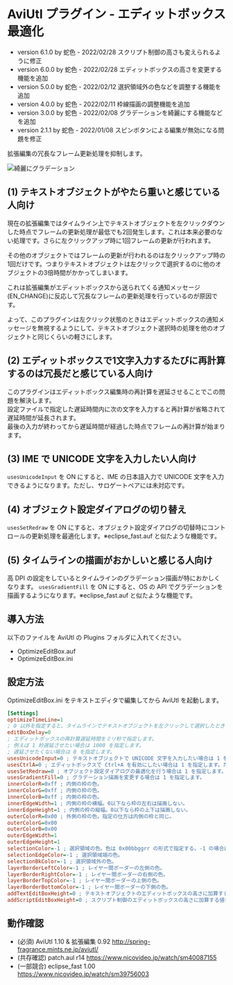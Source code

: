 # AviUtl プラグイン - エディットボックス最適化

* version 6.1.0 by 蛇色 - 2022/02/28 スクリプト制御の高さも変えられるように修正
* version 6.0.0 by 蛇色 - 2022/02/28 エディットボックスの高さを変更する機能を追加
* version 5.0.0 by 蛇色 - 2022/02/12 選択領域外の色などを調整する機能を追加
* version 4.0.0 by 蛇色 - 2022/02/11 枠線描画の調整機能を追加
* version 3.0.0 by 蛇色 - 2022/02/08 グラデーションを綺麗にする機能などを追加
* version 2.1.1 by 蛇色 - 2022/01/08 スピンボタンによる編集が無効になる問題を修正

拡張編集の冗長なフレーム更新処理を抑制します。

![綺麗にグラデーション](https://user-images.githubusercontent.com/96464759/152974130-bcda58c8-fdab-43fa-96fa-bfbe091975f2.png)

## (1) テキストオブジェクトがやたら重いと感じている人向け
現在の拡張編集ではタイムライン上でテキストオブジェクトを左クリックダウンした時点でフレームの更新処理が最低でも2回発生します。これは本来必要のない処理です。さらに左クリックアップ時に1回フレームの更新が行われます。  
  
その他のオブジェクトではフレームの更新が行われるのは左クリックアップ時の1回だけです。つまりテキストオブジェクトは左クリックで選択するのに他のオブジェクトの3倍時間がかかってしまいます。  
  
これは拡張編集がエディットボックスから送られてくる通知メッセージ(EN_CHANGE)に反応して冗長なフレームの更新処理を行っているのが原因です。  
  
よって、このプラグインは左クリック状態のときはエディットボックスの通知メッセージを無視するようにして、テキストオブジェクト選択時の処理を他のオブジェクトと同じくらいの軽さにします。  

## (2) エディットボックスで1文字入力するたびに再計算するのは冗長だと感じている人向け
このプラグインはエディットボックス編集時の再計算を遅延させることでこの問題を解決します。  
設定ファイルで指定した遅延時間内に次の文字を入力すると再計算が省略されて遅延時間が延長されます。  
最後の入力が終わってから遅延時間が経過した時点でフレームの再計算が始まります。  

## (3) IME で UNICODE 文字を入力したい人向け
```usesUnicodeInput``` を ON にすると、IME の日本語入力で UNICODE 文字を入力できるようになります。ただし、サロゲートペアには未対応です。

## (4) オブジェクト設定ダイアログの切り替え
```usesSetRedraw``` を ON にすると、オブジェクト設定ダイアログの切替時にコントロールの更新処理を最適化します。※eclipse_fast.auf と似たような機能です。

## (5) タイムラインの描画がおかしいと感じる人向け
高 DPI の設定をしているとタイムラインのグラデーション描画が特におかしくなります。
```usesGradientFill``` を ON にすると、OS の API でグラデーションを描画するようになります。※eclipse_fast.auf と似たような機能です。

## 導入方法

以下のファイルを AviUtl の Plugins フォルダに入れてください。
* OptimizeEditBox.auf
* OptimizeEditBox.ini

## 設定方法

OptimizeEditBox.ini をテキストエディタで編集してから AviUtl を起動します。

```ini
[Settings]
optimizeTimeLine=1
; 0 以外を指定すると、タイムラインでテキストオブジェクトを左クリックして選択したときの動作を最適化します。
editBoxDelay=0
; エディットボックスの再計算遅延時間をミリ秒で指定します。
; 例えば 1 秒遅延させたい場合は 1000 を指定します。
; 遅延させたくない場合は 0 を指定します。
usesUnicodeInput=0 ; テキストオブジェクトで UNICODE 文字を入力したい場合は 1 を指定します。
usesCtrlA=0 ; エディットボックスで Ctrl+A を有効にしたい場合は 1 を指定します。ただし、usesUnicodeInput が 1 のときのみ有効になります。
usesSetRedraw=0 ; オブジェクト設定ダイアログの最適化を行う場合は 1 を指定します。
usesGradientFill=0 ; グラデーション描画を変更する場合は 1 を指定します。
innerColorR=0xff ; 内側の枠の色。
innerColorG=0xff ; 内側の枠の色。
innerColorB=0xff ; 内側の枠の色。
innerEdgeWidth=1 ; 内側の枠の横幅。0以下なら枠の左右は描画しない。
innerEdgeHeight=1 ; 内側の枠の縦幅。0以下なら枠の上下は描画しない。
outerColorR=0x00 ; 外側の枠の色。指定の仕方は内側の枠と同じ。
outerColorG=0x00
outerColorB=0x00
outerEdgeWidth=1
outerEdgeHeight=1
selectionColor=-1 ; 選択領域の色。色は 0x00bbggrr の形式で指定する。-1 の場合は指定なし。
selectionEdgeColor=-1 ; 選択領域端の色。
selectionBkColor=-1 ; 選択領域外の色。
layerBorderLeftColor=-1 ; レイヤー間ボーダーの左側の色。
layerBorderRightColor=-1 ; レイヤー間ボーダーの右側の色。
layerBorderTopColor=-1 ; レイヤー間ボーダーの上側の色。
layerBorderBottomColor=-1 ; レイヤー間ボーダーの下側の色。
addTextEditBoxHeight=0 ; テキストオブジェクトのエディットボックスの高さに加算する値を指定します。例えば、200 を指定するとエディットボックスの高さが通常より 200 ピクセル高くなります。
addScriptEditBoxHeight=0 ; スクリプト制御のエディットボックスの高さに加算する値を指定します。
```

## 動作確認

* (必須) AviUtl 1.10 & 拡張編集 0.92 http://spring-fragrance.mints.ne.jp/aviutl/
* (共存確認) patch.aul r14 https://www.nicovideo.jp/watch/sm40087155
* (一部競合) eclipse_fast 1.00 https://www.nicovideo.jp/watch/sm39756003

